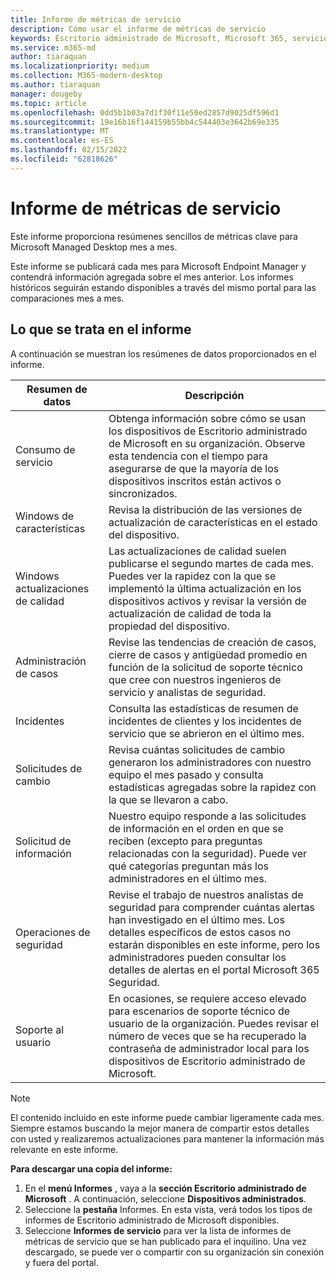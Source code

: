 ```yaml
---
title: Informe de métricas de servicio
description: Cómo usar el informe de métricas de servicio
keywords: Escritorio administrado de Microsoft, Microsoft 365, servicio, documentación
ms.service: m365-md
author: tiaraquan
ms.localizationpriority: medium
ms.collection: M365-modern-desktop
ms.author: tiaraquan
manager: dougeby
ms.topic: article
ms.openlocfilehash: 0dd5b1b03a7d1f30f11e50ed2857d9025df596d1
ms.sourcegitcommit: 19e16b16f144159b55bb4c544403e3642b69e335
ms.translationtype: MT
ms.contentlocale: es-ES
ms.lasthandoff: 02/15/2022
ms.locfileid: "62818626"
---
```

# <a name="service-metrics-report"></a>Informe de métricas de servicio

Este informe proporciona resúmenes sencillos de métricas clave para Microsoft Managed Desktop mes a mes.

Este informe se publicará cada mes para Microsoft Endpoint Manager y contendrá información agregada sobre el mes anterior. Los informes históricos seguirán estando disponibles a través del mismo portal para las comparaciones mes a mes.

## <a name="whats-covered-in-the-report"></a>Lo que se trata en el informe

A continuación se muestran los resúmenes de datos proporcionados en el informe.

| Resumen de datos | Descripción |
| ------ | ------ |
| Consumo de servicio | Obtenga información sobre cómo se usan los dispositivos de Escritorio administrado de Microsoft en su organización. Observe esta tendencia con el tiempo para asegurarse de que la mayoría de los dispositivos inscritos están activos o sincronizados. |
| Windows de características | Revisa la distribución de las versiones de actualización de características en el estado del dispositivo. |
|Windows actualizaciones de calidad | Las actualizaciones de calidad suelen publicarse el segundo martes de cada mes. Puedes ver la rapidez con la que se implementó la última actualización en los dispositivos activos y revisar la versión de actualización de calidad de toda la propiedad del dispositivo. |
| Administración de casos | Revise las tendencias de creación de casos, cierre de casos y antigüedad promedio en función de la solicitud de soporte técnico que cree con nuestros ingenieros de servicio y analistas de seguridad. |
| Incidentes | Consulta las estadísticas de resumen de incidentes de clientes y los incidentes de servicio que se abrieron en el último mes. |
| Solicitudes de cambio | Revisa cuántas solicitudes de cambio generaron los administradores con nuestro equipo el mes pasado y consulta estadísticas agregadas sobre la rapidez con la que se llevaron a cabo. |
| Solicitud de información | Nuestro equipo responde a las solicitudes de información en el orden en que se reciben (excepto para preguntas relacionadas con la seguridad). Puede ver qué categorías preguntan más los administradores en el último mes. |
| Operaciones de seguridad | Revise el trabajo de nuestros analistas de seguridad para comprender cuántas alertas han investigado en el último mes. Los detalles específicos de estos casos no estarán disponibles en este informe, pero los administradores pueden consultar los detalles de alertas en el portal Microsoft 365 Seguridad. |
| Soporte al usuario | En ocasiones, se requiere acceso elevado para escenarios de soporte técnico de usuario de la organización. Puedes revisar el número de veces que se ha recuperado la contraseña de administrador local para los dispositivos de Escritorio administrado de Microsoft. |

> [!NOTE]
> El contenido incluido en este informe puede cambiar ligeramente cada mes. Siempre estamos buscando la mejor manera de compartir estos detalles con usted y realizaremos actualizaciones para mantener la información más relevante en este informe.

**Para descargar una copia del informe:**

1. En el **menú Informes** , vaya a la **sección Escritorio administrado de Microsoft** . A continuación, seleccione **Dispositivos administrados**.
1. Seleccione la **pestaña** Informes. En esta vista, verá todos los tipos de informes de Escritorio administrado de Microsoft disponibles.
1. Seleccione **Informes de servicio** para ver la lista de informes de métricas de servicio que se han publicado para el inquilino. Una vez descargado, se puede ver o compartir con su organización sin conexión y fuera del portal.
